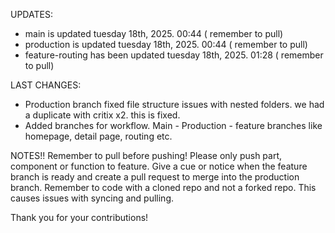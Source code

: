 UPDATES:

- main is updated tuesday 18th, 2025. 00:44 ( remember to pull)
- production is updated tuesday 18th, 2025. 00:44 ( remember to pull)
- feature-routing has been updated tuesday 18th, 2025. 01:28 ( remember to pull)

LAST CHANGES:
 - Production branch fixed file structure issues with nested folders. we had a duplicate with critix x2. this is fixed.
 - Added branches for workflow. Main - Production - feature branches like homepage, detail page, routing etc.

NOTES!!
Remember to pull before pushing!
Please only push part, component or function to feature. Give a cue or notice when the feature branch is ready and create a
pull request to merge into the production branch.
Remember to code with a cloned repo and not a forked repo. This causes issues with syncing and pulling.

Thank you for your contributions!
